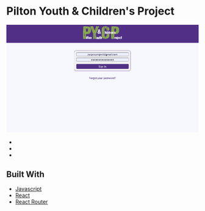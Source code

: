 # Pilton Youth & Children's Project

![PYCP Gif](pycp.gif)



* 
* 
* 

## Built With
* [Javascript](https://www.javascript.com/)
* [React](https://reactjs.org/)
* [React Router](https://reactrouter.com/web/guides/quick-start)
